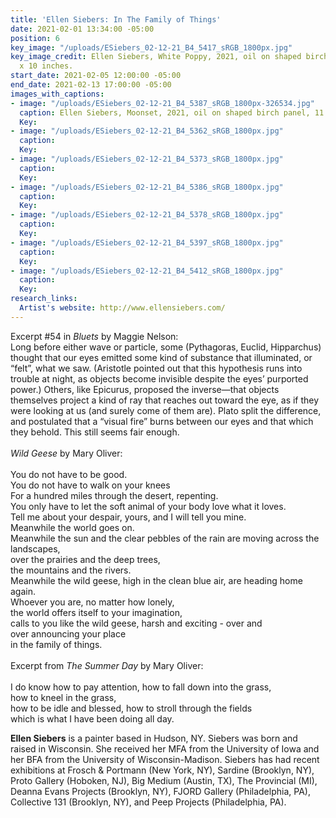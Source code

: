 ```yaml
---
title: 'Ellen Siebers: In The Family of Things'
date: 2021-02-01 13:34:00 -05:00
position: 6
key_image: "/uploads/ESiebers_02-12-21_B4_5417_sRGB_1800px.jpg"
key_image_credit: Ellen Siebers, White Poppy, 2021, oil on shaped birch panel, 10
  x 10 inches.
start_date: 2021-02-05 12:00:00 -05:00
end_date: 2021-02-13 17:00:00 -05:00
images_with_captions:
- image: "/uploads/ESiebers_02-12-21_B4_5387_sRGB_1800px-326534.jpg"
  caption: Ellen Siebers, Moonset, 2021, oil on shaped birch panel, 11 x 11 inches.
  Key: 
- image: "/uploads/ESiebers_02-12-21_B4_5362_sRGB_1800px.jpg"
  caption: 
  Key: 
- image: "/uploads/ESiebers_02-12-21_B4_5373_sRGB_1800px.jpg"
  caption: 
  Key: 
- image: "/uploads/ESiebers_02-12-21_B4_5386_sRGB_1800px.jpg"
  caption: 
  Key: 
- image: "/uploads/ESiebers_02-12-21_B4_5378_sRGB_1800px.jpg"
  caption: 
  Key: 
- image: "/uploads/ESiebers_02-12-21_B4_5397_sRGB_1800px.jpg"
  caption: 
  Key: 
- image: "/uploads/ESiebers_02-12-21_B4_5412_sRGB_1800px.jpg"
  caption: 
  Key: 
research_links:
  Artist's website: http://www.ellensiebers.com/
---
```


Excerpt #54 in​ <i>Bluets</i>​ by Maggie Nelson:
<br>
Long before either wave or particle, some (Pythagoras, Euclid, Hipparchus) thought that our eyes emitted some kind of substance that illuminated, or “felt”, what we saw. (Aristotle pointed out that this hypothesis runs into trouble at night, as objects become invisible despite the eyes’ purported power.) Others, like Epicurus, proposed the inverse—that objects themselves project a kind of ray that reaches out toward the eye, as if they were looking at us (and surely come of them are). Plato split the difference, and postulated that a “visual fire” burns between our eyes and that which they behold. This still seems fair enough.
<br>
<br>
<i>Wild Geese​</i> by Mary Oliver:
<br>
<br>You do not have to be good.
<br>You do not have to walk on your knees
<br>For a hundred miles through the desert, repenting.
<br>You only have to let the soft animal of your body love what it loves.
<br>Tell me about your despair, yours, and I will tell you mine.
<br>Meanwhile the world goes on.
<br>Meanwhile the sun and the clear pebbles of the rain are moving across the landscapes,
<br>over the prairies and the deep trees,
<br>the mountains and the rivers.
<br>Meanwhile the wild geese, high in the clean blue air, are heading home again.
<br>Whoever you are, no matter how lonely,
<br>the world offers itself to your imagination,
<br>calls to you like the wild geese, harsh and exciting - over and <br>over announcing your place
<br>in the family of things.
<br>
<br>
Excerpt from <i>T​he Summer Day</i>​ by Mary Oliver:
<br>
<br>I do know how to pay attention, how to fall down into the grass, <br>how to kneel in the grass,
<br>how to be idle and blessed, how to stroll through the fields
<br>which is what I have been doing all day.


<b>Ellen Siebers</b> is a painter based in Hudson, NY. Siebers was born and raised in Wisconsin. She received her MFA from the University of Iowa and her BFA from the University of Wisconsin-Madison. Siebers has had recent exhibitions at Frosch & Portmann (New York, NY), Sardine (Brooklyn, NY), Proto Gallery (Hoboken, NJ), Big Medium (Austin, TX), The Provincial (MI), Deanna Evans Projects (Brooklyn, NY), FJORD Gallery (Philadelphia, PA), Collective 131 (Brooklyn, NY), and Peep Projects (Philadelphia, PA).